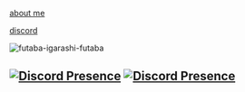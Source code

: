 [about me](https://bio.site/tedddeptrai)

[discord](https://discord.com/users/1105146120314830888)


![futaba-igarashi-futaba](https://github.com/tedddeptrai/tedddeptrai/assets/78011950/20bc5063-64e2-4ed7-a969-f18f35da9ed5)


[![Discord Presence](https://lanyard.cnrad.dev/api/327301847855398943)](https://discord.com/users/327301847855398943)
[![Discord Presence](https://lanyard.cnrad.dev/api/1105146120314830888)](https://discord.com/users/1105146120314830888)
---
